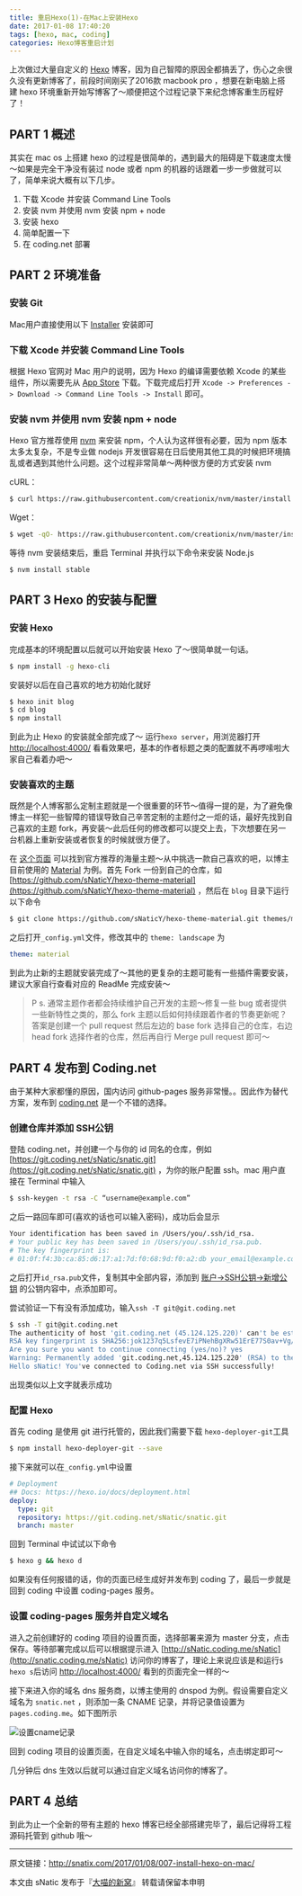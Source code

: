 ```yaml
---
title: 重启Hexo(1)-在Mac上安装Hexo
date: 2017-01-08 17:40:20
tags: [hexo, mac, coding]
categories: Hexo博客重启计划
---
```


上次做过大量自定义的 [Hexo](http://hexo.io/) 博客，因为自己智障的原因全都搞丢了，伤心之余很久没有更新博客了，前段时间刚买了2016款 macbook pro ，想要在新电脑上搭建 hexo 环境重新开始写博客了～顺便把这个过程记录下来纪念博客重生历程好了！

<!--more-->

## PART 1 概述

其实在 mac os 上搭建 hexo 的过程是很简单的，遇到最大的阻碍是下载速度太慢～如果是完全干净没有装过 node 或者 npm 的机器的话跟着一步一步做就可以了，简单来说大概有以下几步。

1. 下载 Xcode 并安装 Command Line Tools
2. 安装 nvm 并使用 nvm 安装 npm + node
3. 安装 hexo
4. 简单配置一下
5. 在 coding.net 部署

## PART 2 环境准备

### 安装 Git

Mac用户直接使用以下 [Installer](https://sourceforge.net/projects/git-osx-installer/) 安装即可

### 下载 Xcode 并安装 Command Line Tools

根据 Hexo 官网对 Mac 用户的说明，因为 Hexo 的编译需要依赖 Xcode 的某些组件，所以需要先从 [App Store](https://itunes.apple.com/us/app/xcode/id497799835?ls=1&mt=12) 下载。下载完成后打开 `Xcode -> Preferences -> Download -> Command Line Tools -> Install` 即可。

### 安装 nvm 并使用 nvm 安装 npm + node

Hexo 官方推荐使用 [nvm](https://github.com/creationix/nvm) 来安装 npm，个人认为这样很有必要，因为 npm 版本太多太复杂，不是专业做 nodejs 开发很容易在日后使用其他工具的时候把环境搞乱或者遇到其他什么问题。这个过程非常简单～两种很方便的方式安装 nvm

cURL：

```bash
$ curl https://raw.githubusercontent.com/creationix/nvm/master/install.sh | sh
```

Wget：

``` bash
$ wget -qO- https://raw.githubusercontent.com/creationix/nvm/master/install.sh | sh
```

等待 nvm 安装结束后，重启 Terminal 并执行以下命令来安装 Node.js

```bash
$ nvm install stable
```

## PART 3 Hexo 的安装与配置

### 安装 Hexo

完成基本的环境配置以后就可以开始安装 Hexo 了～很简单就一句话。

```bash
$ npm install -g hexo-cli
```

安装好以后在自己喜欢的地方初始化就好

```bash
$ hexo init blog
$ cd blog
$ npm install
```

到此为止 Hexo 的安装就全部完成了～ 运行`hexo server`，用浏览器打开 [http://localhost:4000/](http://localhost:4000/) 看看效果吧，基本的作者标题之类的配置就不再啰嗦啦大家自己看着办吧～

### 安装喜欢的主题

既然是个人博客那么定制主题就是一个很重要的环节～值得一提的是，为了避免像博主一样犯一些智障的错误导致自己辛苦定制的主题付之一炬的话，最好先找到自己喜欢的主题 fork，再安装～此后任何的修改都可以提交上去，下次想要在另一台机器上重新安装或者恢复的时候就很方便了。

在 [这个页面](https://hexo.io/themes/) 可以找到官方推荐的海量主题～从中挑选一款自己喜欢的吧，以博主目前使用的 [Material](https://github.com/viosey/hexo-theme-material) 为例。首先 Fork 一份到自己的仓库，如 [https://github.com/sNaticY/hexo-theme-material](https://github.com/sNaticY/hexo-theme-material) ，然后在 `blog` 目录下运行以下命令

```bash
$ git clone https://github.com/sNaticY/hexo-theme-material.git themes/material
```

之后打开`_config.yml`文件，修改其中的 `theme: landscape` 为

```yml
theme: material
```

到此为止新的主题就安装完成了～其他的更复杂的主题可能有一些插件需要安装，建议大家自行查看对应的 ReadMe 完成安装～

> P s. 通常主题作者都会持续维护自己开发的主题～修复一些 bug 或者提供一些新特性之类的，那么 fork 主题以后如何持续跟着作者的节奏更新呢？答案是创建一个 pull request 然后左边的 base fork 选择自己的仓库，右边 head fork 选择作者的仓库，然后再自行 Merge pull request 即可～

## PART 4 发布到 Coding.net

由于某种大家都懂的原因，国内访问 github-pages 服务非常慢。。因此作为替代方案，发布到 [coding.net](https://coding.net/) 是一个不错的选择。

### 创建仓库并添加 SSH公钥

登陆 coding.net，并创建一个与你的 id 同名的仓库，例如 [https://git.coding.net/sNatic/snatic.git](https://git.coding.net/sNatic/snatic.git) ，为你的账户配置 ssh。mac 用户直接在 Terminal 中输入

```bash
$ ssh-keygen -t rsa -C “username@example.com”
```

之后一路回车即可(喜欢的话也可以输入密码)，成功后会显示

```bash
Your identification has been saved in /Users/you/.ssh/id_rsa.
# Your public key has been saved in /Users/you/.ssh/id_rsa.pub.
# The key fingerprint is:
# 01:0f:f4:3b:ca:85:d6:17:a1:7d:f0:68:9d:f0:a2:db your_email@example.com
```

之后打开`id_rsa.pub`文件，复制其中全部内容，添加到 [账户->SSH公钥->新增公钥](https://coding.net/user/account/setting/keys) 的公钥内容中，点添加即可。

尝试验证一下有没有添加成功，输入`ssh -T git@git.coding.net`

```bash
$ ssh -T git@git.coding.net
The authenticity of host 'git.coding.net (45.124.125.220)' can't be established.
RSA key fingerprint is SHA256:jok1237q5LsfevE7iPNehBgXRw51ErE77S0av+Vg/Ik.
Are you sure you want to continue connecting (yes/no)? yes
Warning: Permanently added 'git.coding.net,45.124.125.220' (RSA) to the list of known hosts.
Hello sNatic! You've connected to Coding.net via SSH successfully!
```

出现类似以上文字就表示成功

### 配置 Hexo

首先 coding 是使用 git 进行托管的，因此我们需要下载 `hexo-deployer-git`工具

```bash
$ npm install hexo-deployer-git --save
```

接下来就可以在`_config.yml`中设置

```yaml
# Deployment
## Docs: https://hexo.io/docs/deployment.html
deploy:
  type: git
  repository: https://git.coding.net/sNatic/snatic.git
  branch: master

```

回到 Terminal 中试试以下命令

```bash
$ hexo g && hexo d
```

如果没有任何报错的话，你的页面已经生成好并发布到 coding 了，最后一步就是回到 coding 中设置 coding-pages 服务。

### 设置 coding-pages 服务并自定义域名

进入之前创建好的 coding 项目的设置页面，选择部署来源为 master 分支，点击保存。等待部署完成以后可以根据提示进入 [http://sNatic.coding.me/sNatic](http://snatic.coding.me/sNatic) 访问你的博客了，理论上来说应该是和运行`$ hexo s`后访问 [http://localhost:4000/](http://localhost:4000/) 看到的页面完全一样的～

接下来进入你的域名 dns 服务商，以博主使用的 dnspod 为例。假设需要自定义域名为 `snatic.net` ，则添加一条 CNAME 记录，并将记录值设置为 `pages.coding.me`。如下图所示

![设置cname记录](http://ojgpkbakj.bkt.clouddn.com/2017010802.png)

回到 coding 项目的设置页面，在自定义域名中输入你的域名，点击绑定即可～

几分钟后 dns 生效以后就可以通过自定义域名访问你的博客了。

## PART 4 总结

到此为止一个全新的带有主题的 hexo 博客已经全部搭建完毕了，最后记得将工程源码托管到 github 哦～

---
原文链接：http://snatix.com/2017/01/08/007-install-hexo-on-mac/

本文由 sNatic 发布于『[大喵的新窝](http://snatix.com)』 转载请保留本申明